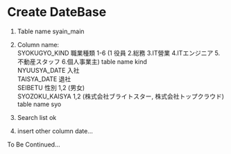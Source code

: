 # Create DateBase #  

1. Table name syain_main
     
2. Column name:  
   SYOKUGYO_KIND  職業種類  1-6
             (1 役員  2.総務  3.IT營業  4.ITエンジニア 5.不動産スタッフ  6.個人事業主) table name kind  
   NYUUSYA_DATE   入社  
   TAISYA_DATE    退社  
   SEIBETU   性別   1,2 (男女)  
   SYOZOKU_KAISYA   1,2   (株式会社ブライトスター, 株式会社トップクラウド)  table name syo
  
3. Search list ok
   
4. insert other column date...

To Be Continued...
